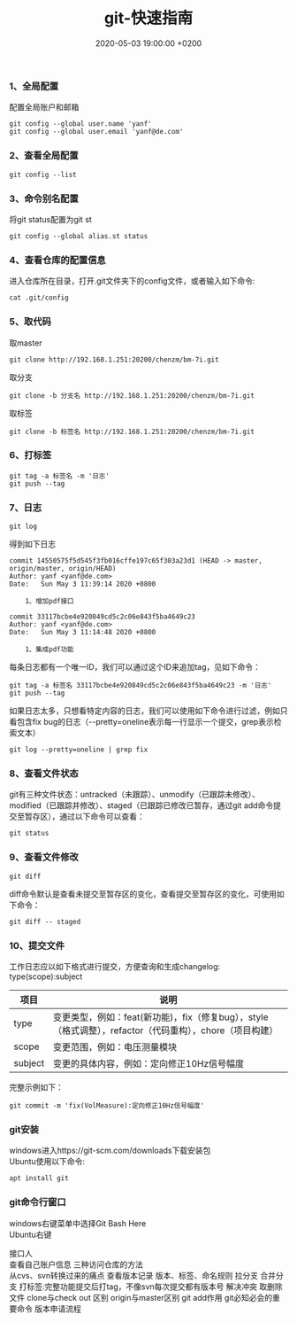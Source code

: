 ﻿---
layout: post
title:  "git-快速指南"
date:   2020-05-03 19:00:00 +0200
categories: git
---
### 1、全局配置
配置全局账户和邮箱
```
git config --global user.name 'yanf'
git config --global user.email 'yanf@de.com'
```
### 2、查看全局配置
```
git config --list
```
### 3、命令别名配置
将git status配置为git st
```
git config --global alias.st status
```
### 4、查看仓库的配置信息
进入仓库所在目录，打开.git文件夹下的config文件，或者输入如下命令:
```
cat .git/config
```

### 5、取代码
取master
```
git clone http://192.168.1.251:20200/chenzm/bm-7i.git
```
取分支   
```
git clone -b 分支名 http://192.168.1.251:20200/chenzm/bm-7i.git
```
取标签
```
git clone -b 标签名 http://192.168.1.251:20200/chenzm/bm-7i.git
```
### 6、打标签
```
git tag -a 标签名 -m '日志'
git push --tag
```

### 7、日志
```
git log
```
得到如下日志
```
commit 14550575f5d545f3fb016cffe197c65f303a23d1 (HEAD -> master, origin/master, origin/HEAD)
Author: yanf <yanf@de.com>
Date:   Sun May 3 11:39:14 2020 +0800

    1、增加pdf接口

commit 33117bcbe4e920849cd5c2c06e843f5ba4649c23
Author: yanf <yanf@de.com>
Date:   Sun May 3 11:14:48 2020 +0800

    1、集成pdf功能
```

每条日志都有一个唯一ID，我们可以通过这个ID来追加tag，见如下命令：   
```
git tag -a 标签名 33117bcbe4e920849cd5c2c06e843f5ba4649c23 -m '日志'
git push --tag
```
如果日志太多，只想看特定内容的日志，我们可以使用如下命令进行过滤，例如只看包含fix bug的日志（--pretty=oneline表示每一行显示一个提交，grep表示检索文本）
```
git log --pretty=oneline | grep fix
```

### 8、查看文件状态
git有三种文件状态：untracked（未跟踪）、unmodify（已跟踪未修改）、modified（已跟踪并修改）、staged（已跟踪已修改已暂存，通过git add命令提交至暂存区），通过以下命令可以查看：
```
git status
```
### 9、查看文件修改
```
git diff
```
diff命令默认是查看未提交至暂存区的变化，查看提交至暂存区的变化，可使用如下命令：
```
git diff -- staged
```

### 10、提交文件
工作日志应以如下格式进行提交，方便查询和生成changelog:   
type(scope):subject  

项目|说明   
-|-   
type|变更类型，例如：feat(新功能)，fix（修复bug），style（格式调整），refactor（代码重构），chore（项目构建）   
scope|变更范围，例如：电压测量模块   
subject|变更的具体内容，例如：定向修正10Hz信号幅度   
完整示例如下：
```
git commit -m 'fix(VolMeasure):定向修正10Hz信号幅度'
```


### git安装
windows进入https://git-scm.com/downloads下载安装包   
Ubuntu使用以下命令:
```
apt install git
```

### git命令行窗口
windows右键菜单中选择Git Bash Here   
Ubuntu右键

接口人   
查看自己账户信息
三种访问仓库的方法   
从cvs、svn转换过来的痛点
查看版本记录
版本、标签、命名规则
拉分支
合并分支
打标签:完整功能提交后打tag，不像svn每次提交都有版本号
解决冲突
取删除文件
clone与check out 区别
origin与master区别
git add作用
git必知必会的重要命令
版本申请流程
